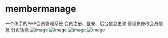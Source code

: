 # membermanage
一个练手的PHP会员管理系统
会员注册、登录、后台信息更改
管理员修改会员信息
分页功能
![image](https://github.com/CyrilTang/membermanage/assets/67588487/ef5f430e-90d0-4efc-9803-3fe57e14c970)
![image](https://github.com/CyrilTang/membermanage/assets/67588487/fac1a991-02b9-4ac9-b26e-256ab4541eff)
![image](https://github.com/CyrilTang/membermanage/assets/67588487/c6c94b08-7808-4d2d-95f2-73f0f1ef3baf)
![image](https://github.com/CyrilTang/membermanage/assets/67588487/b36f350d-f9e2-464d-955a-224cf8f0af5d)
